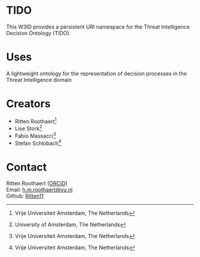 # TIDO
This W3ID provides a persistent URI namespace for the Threat Intelligence Decision Ontology (TIDO).

# Uses
A lightweight ontology for the representation of decision processes in the Threat Intelligence domain

# Creators

- Ritten Roothaert[^1]
- Lise Stork[^2]
- Fabio Massacci[^1]
- Stefan Schlobach[^1]

[^1]: Vrije Universiteit Amsterdam, The Netherlands
[^2]: University of Amsterdam, The Netherlands


# Contact
Ritten Roothaert ([ORCID](https://orcid.org/0009-0008-7843-6513)) \
Email: [h.m.roothaert@vu.nl](mailto:h.m.roothaert@vu.nl) \
Github: [Ritten11](https://github.com/Ritten11)
